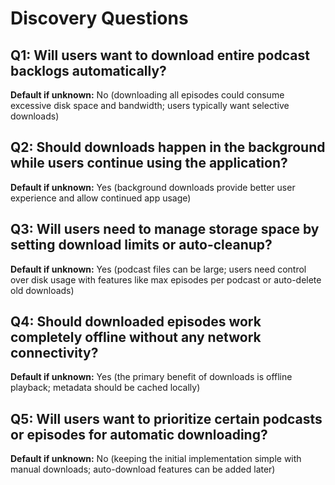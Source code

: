# Discovery Questions

## Q1: Will users want to download entire podcast backlogs automatically?
**Default if unknown:** No (downloading all episodes could consume excessive disk space and bandwidth; users typically want selective downloads)

## Q2: Should downloads happen in the background while users continue using the application?
**Default if unknown:** Yes (background downloads provide better user experience and allow continued app usage)

## Q3: Will users need to manage storage space by setting download limits or auto-cleanup?
**Default if unknown:** Yes (podcast files can be large; users need control over disk usage with features like max episodes per podcast or auto-delete old downloads)

## Q4: Should downloaded episodes work completely offline without any network connectivity?
**Default if unknown:** Yes (the primary benefit of downloads is offline playback; metadata should be cached locally)

## Q5: Will users want to prioritize certain podcasts or episodes for automatic downloading?
**Default if unknown:** No (keeping the initial implementation simple with manual downloads; auto-download features can be added later)